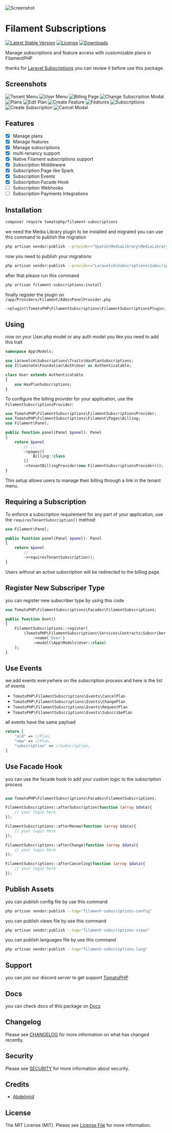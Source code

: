 ![Screenshot](https://raw.githubusercontent.com/tomatophp/filament-subscriptions/master/arts/megoxv-tomato-subscriptions.jpg)

# Filament Subscriptions

[![Latest Stable Version](https://poser.pugx.org/tomatophp/filament-subscriptions/version.svg)](https://packagist.org/packages/tomatophp/filament-subscriptions)
[![License](https://poser.pugx.org/tomatophp/filament-subscriptions/license.svg)](https://packagist.org/packages/tomatophp/filament-subscriptions)
[![Downloads](https://poser.pugx.org/tomatophp/filament-subscriptions/d/total.svg)](https://packagist.org/packages/tomatophp/filament-subscriptions)

Manage subscriptions and feature access with customizable plans in FilamentPHP

thanks for [Laravel Subscriptions](https://github.com/laravelcm/laravel-subscriptions) you can review it before use this package.

## Screenshots

![Tenant Menu](https://raw.githubusercontent.com/tomatophp/filament-subscriptions/master/arts/tenant-menu.png)
![User Menu](https://raw.githubusercontent.com/tomatophp/filament-subscriptions/master/arts/user-menu.png)
![Billing Page](https://raw.githubusercontent.com/tomatophp/filament-subscriptions/master/arts/billing-page.png)
![Change Subscription Modal](https://raw.githubusercontent.com/tomatophp/filament-subscriptions/master/arts/change-subscription-modal.png)
![Plans](https://raw.githubusercontent.com/tomatophp/filament-subscriptions/master/arts/plans.png)
![Edit Plan](https://raw.githubusercontent.com/tomatophp/filament-subscriptions/master/arts/edit-plan.png)
![Create Feature](https://raw.githubusercontent.com/tomatophp/filament-subscriptions/master/arts/create-feature.png)
![Features](https://raw.githubusercontent.com/tomatophp/filament-subscriptions/master/arts/features.png)
![Subscriptions](https://raw.githubusercontent.com/tomatophp/filament-subscriptions/master/arts/subscriptions.png)
![Create Subscription](https://raw.githubusercontent.com/tomatophp/filament-subscriptions/master/arts/create-subscription.png)
![Cancel Modal](https://raw.githubusercontent.com/tomatophp/filament-subscriptions/master/arts/cancel-modal.png)


## Features

- [x] Manage plans
- [x] Manage features
- [x] Manage subscriptions
- [x] multi-tenancy support
- [x] Native Filament subscriptions support
- [x] Subscription Middleware
- [x] Subscription Page like Spark
- [x] Subscription Events
- [x] Subscription Facade Hook
- [ ] Subscription Webhooks
- [ ] Subscription Payments Integrations

## Installation

```bash
composer require tomatophp/filament-subscriptions
```

we need the Media Library plugin to be installed and migrated you can use this command to publish the migration

```bash
php artisan vendor:publish --provider="Spatie\MediaLibrary\MediaLibraryServiceProvider" --tag="medialibrary-migrations"
```

now you need to publish your migrations

```bash
php artisan vendor:publish --provider="Laravelcm\Subscriptions\SubscriptionServiceProvider"
```

after that please run this command

```bash
php artisan filament-subscriptions:install
```

finally register the plugin on `/app/Providers/Filament/AdminPanelProvider.php`

```php
->plugin(\TomatoPHP\FilamentSubscriptions\FilamentSubscriptionsPlugin::make())
```

## Using 

now on your User.php model or any auth model you like you need to add this trait

```php
namespace App\Models;

use Laravelcm\Subscriptions\Traits\HasPlanSubscriptions;
use Illuminate\Foundation\Auth\User as Authenticatable;

class User extends Authenticatable
{
    use HasPlanSubscriptions;
}
```

To configure the billing provider for your application, use the `FilamentSubscriptionsProvider`:

```php
use TomatoPHP\FilamentSubscriptions\FilamentSubscriptionsProvider;
use TomatoPHP\FilamentSubscriptions\Filament\Pages\Billing;
use Filament\Panel;

public function panel(Panel $panel): Panel
{
    return $panel
        // ...
        ->pages([
            Billing::class
        ])
        ->tenantBillingProvider(new FilamentSubscriptionsProvider());
}
```

This setup allows users to manage their billing through a link in the tenant menu.

## Requiring a Subscription

To enforce a subscription requirement for any part of your application, use the `requiresTenantSubscription()` method:

```php
use Filament\Panel;

public function panel(Panel $panel): Panel
{
    return $panel
        // ...
        ->requiresTenantSubscription();
}
```


Users without an active subscription will be redirected to the billing page.

## Register New Subscriper Type

you can register new subscriber type by using this code

```php
use TomatoPHP\FilamentSubscriptions\Facades\FilamentSubscriptions;

public function boot()
{
    FilamentSubscriptions::register(
        \TomatoPHP\FilamentSubscriptions\Services\Contracts\Subscriber::make()
            ->name('User')
            ->model(\App\Models\User::class)
    );
}
```

## Use Events

we add events everywhere on the subscription process and here is the list of events

- `TomatoPHP\FilamentSubscriptions\Events\CancelPlan`
- `TomatoPHP\FilamentSubscriptions\Events\ChangePlan`
- `TomatoPHP\FilamentSubscriptions\Events\RequestPlan`
- `TomatoPHP\FilamentSubscriptions\Events\SubscribePlan`

all events have the same payload

```php
return [
    "old" => //Plan,
    "new" => //Plan,
    "subscription" => //Subscription,
]
```

## Use Facade Hook

you can use the facade hook to add your custom logic to the subscription process

```php

use TomatoPHP\FilamentSubscriptions\Facades\FilamentSubscriptions;

FilamentSubscriptions::afterSubscription(function (array $data){
    // your logic here
});

FilamentSubscriptions::afterRenew(function (array $data){
    // your logic here
});

FilamentSubscriptions::afterChange(function (array $data){
    // your logic here
});

FilamentSubscriptions::afterCanceling(function (array $data){
    // your logic here
});

```
## Publish Assets

you can publish config file by use this command

```bash
php artisan vendor:publish --tag="filament-subscriptions-config"
```

you can publish views file by use this command

```bash
php artisan vendor:publish --tag="filament-subscriptions-views"
```

you can publish languages file by use this command

```bash
php artisan vendor:publish --tag="filament-subscriptions-lang"
```

## Support

you can join our discord server to get support [TomatoPHP](https://discord.gg/vKV9U7gD3c)

## Docs

you can check docs of this package on [Docs](https://docs.tomatophp.com/filament/filament-withdrawals)

## Changelog

Please see [CHANGELOG](CHANGELOG.md) for more information on what has changed recently.

## Security

Please see [SECURITY](SECURITY.md) for more information about security.

## Credits

- [Abdelmjid](https://wa.me/201091523908)

## License

The MIT License (MIT). Please see [License File](LICENSE.md) for more information.


